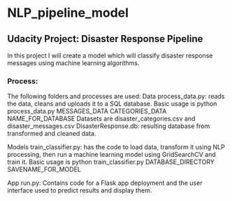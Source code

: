 # NLP_pipeline_model
## Udacity Project: Disaster Response Pipeline 
In this project I will create a model which will classify disaster response messages using machine learning algorithms.

### Process:
The following folders and processes are used:
Data
process_data.py: reads the data, cleans and uploads it to a SQL database. Basic usage is python process_data.py MESSAGES_DATA CATEGORIES_DATA NAME_FOR_DATABASE
Datasets are disaster_categories.csv and disaster_messages.csv
DisasterResponse.db: resulting database from transformed and cleaned data.

Models
train_classifier.py: has the code to load data, transform it using NLP processing, then run a machine learning model using GridSearchCV and train it. Basic usage is python train_classifier.py DATABASE_DIRECTORY SAVENAME_FOR_MODEL

App
run.py: Contains code for a Flask app deployment and the user interface used to predict results and display them.

